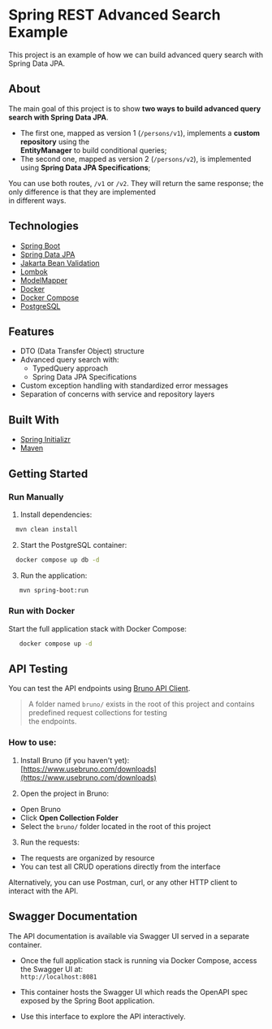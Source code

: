 # Spring REST Advanced Search Example

This project is an example of how we can build advanced query search with Spring Data JPA.

## About

The main goal of this project is to show **two ways to build advanced query search with Spring Data JPA**.

- The first one, mapped as version 1 (`/persons/v1`), implements a **custom repository** using the  
  **EntityManager** to build conditional queries;
- The second one, mapped as version 2 (`/persons/v2`), is implemented using **Spring Data JPA Specifications**;

You can use both routes, `/v1` or `/v2`. They will return the same response; the only difference is that they are implemented  
in different ways.

## Technologies

- [Spring Boot](https://spring.io/projects/spring-boot)
- [Spring Data JPA](https://spring.io/projects/spring-data-jpa)
- [Jakarta Bean Validation](https://beanvalidation.org/)
- [Lombok](https://projectlombok.org/)
- [ModelMapper](http://modelmapper.org/)
- [Docker](https://docs.docker.com/get-started/)
- [Docker Compose](https://docs.docker.com/compose/)
- [PostgreSQL](https://www.postgresql.org/)

## Features

- DTO (Data Transfer Object) structure
- Advanced query search with:
    - TypedQuery approach
    - Spring Data JPA Specifications
- Custom exception handling with standardized error messages
- Separation of concerns with service and repository layers

## Built With

- [Spring Initializr](https://start.spring.io/)
- [Maven](https://maven.apache.org/)

## Getting Started

### Run Manually

1. Install dependencies:

```bash
  mvn clean install
```

2. Start the PostgreSQL container:

```bash
  docker compose up db -d
```

3. Run the application:

```bash
   mvn spring-boot:run
```

### Run with Docker

Start the full application stack with Docker Compose:

```bash
   docker compose up -d
```

## API Testing

You can test the API endpoints using [Bruno API Client](https://www.usebruno.com/).

> A folder named `bruno/` exists in the root of this project and contains predefined request collections for testing  
> the endpoints.

### How to use:

1. Install Bruno (if you haven't yet):  
   [https://www.usebruno.com/downloads](https://www.usebruno.com/downloads)

2. Open the project in Bruno:

- Open Bruno
- Click **Open Collection Folder**
- Select the `bruno/` folder located in the root of this project

3. Run the requests:

- The requests are organized by resource
- You can test all CRUD operations directly from the interface

Alternatively, you can use Postman, curl, or any other HTTP client to interact with the API.

## Swagger Documentation

The API documentation is available via Swagger UI served in a separate container.

- Once the full application stack is running via Docker Compose, access the Swagger UI at:  
  `http://localhost:8081`

- This container hosts the Swagger UI which reads the OpenAPI spec exposed by the Spring Boot application.

- Use this interface to explore the API interactively.

